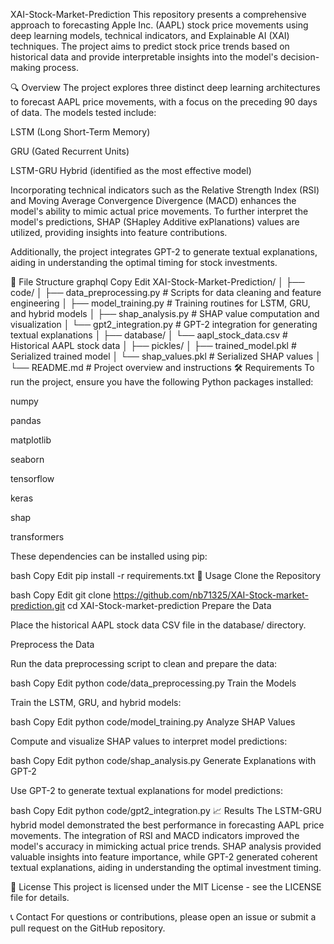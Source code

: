 XAI-Stock-Market-Prediction
This repository presents a comprehensive approach to forecasting Apple Inc. (AAPL) stock price movements using deep learning models, technical indicators, and Explainable AI (XAI) techniques. The project aims to predict stock price trends based on historical data and provide interpretable insights into the model's decision-making process.

🔍 Overview
The project explores three distinct deep learning architectures to forecast AAPL price movements, with a focus on the preceding 90 days of data. The models tested include:

LSTM (Long Short-Term Memory)

GRU (Gated Recurrent Units)

LSTM-GRU Hybrid (identified as the most effective model)

Incorporating technical indicators such as the Relative Strength Index (RSI) and Moving Average Convergence Divergence (MACD) enhances the model's ability to mimic actual price movements. To further interpret the model's predictions, SHAP (SHapley Additive exPlanations) values are utilized, providing insights into feature contributions.

Additionally, the project integrates GPT-2 to generate textual explanations, aiding in understanding the optimal timing for stock investments.

📁 File Structure
graphql
Copy
Edit
XAI-Stock-Market-Prediction/
│
├── code/
│   ├── data_preprocessing.py          # Scripts for data cleaning and feature engineering
│   ├── model_training.py              # Training routines for LSTM, GRU, and hybrid models
│   ├── shap_analysis.py               # SHAP value computation and visualization
│   └── gpt2_integration.py            # GPT-2 integration for generating textual explanations
│
├── database/
│   └── aapl_stock_data.csv            # Historical AAPL stock data
│
├── pickles/
│   ├── trained_model.pkl              # Serialized trained model
│   └── shap_values.pkl                # Serialized SHAP values
│
└── README.md                         # Project overview and instructions
🛠️ Requirements
To run the project, ensure you have the following Python packages installed:

numpy

pandas

matplotlib

seaborn

tensorflow

keras

shap

transformers

These dependencies can be installed using pip:

bash
Copy
Edit
pip install -r requirements.txt
🚀 Usage
Clone the Repository

bash
Copy
Edit
git clone https://github.com/nb71325/XAI-Stock-market-prediction.git
cd XAI-Stock-market-prediction
Prepare the Data

Place the historical AAPL stock data CSV file in the database/ directory.

Preprocess the Data

Run the data preprocessing script to clean and prepare the data:

bash
Copy
Edit
python code/data_preprocessing.py
Train the Models

Train the LSTM, GRU, and hybrid models:

bash
Copy
Edit
python code/model_training.py
Analyze SHAP Values

Compute and visualize SHAP values to interpret model predictions:

bash
Copy
Edit
python code/shap_analysis.py
Generate Explanations with GPT-2

Use GPT-2 to generate textual explanations for model predictions:

bash
Copy
Edit
python code/gpt2_integration.py
📈 Results
The LSTM-GRU hybrid model demonstrated the best performance in forecasting AAPL price movements. The integration of RSI and MACD indicators improved the model's accuracy in mimicking actual price trends. SHAP analysis provided valuable insights into feature importance, while GPT-2 generated coherent textual explanations, aiding in understanding the optimal investment timing.

📄 License
This project is licensed under the MIT License - see the LICENSE file for details.

📞 Contact
For questions or contributions, please open an issue or submit a pull request on the GitHub repository.

